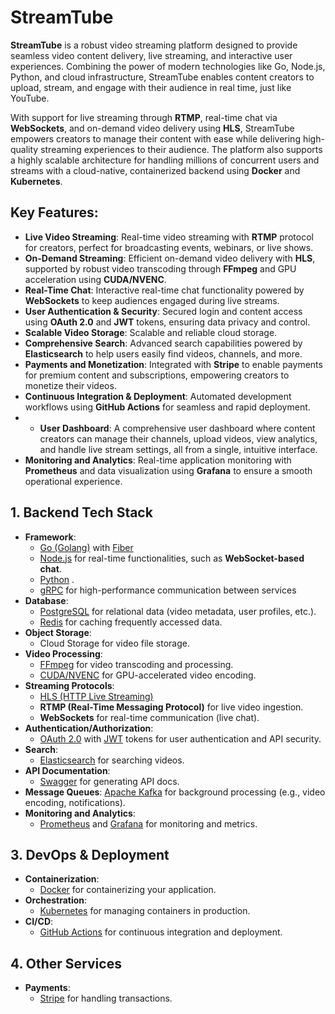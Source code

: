 # StreamTube 

**StreamTube** is a robust video streaming platform designed to provide seamless video content delivery, live streaming, and interactive user experiences. Combining the power of modern technologies like Go, Node.js, Python, and cloud infrastructure, StreamTube enables content creators to upload, stream, and engage with their audience in real time, just like YouTube.

With support for live streaming through **RTMP**, real-time chat via **WebSockets**, and on-demand video delivery using **HLS**, StreamTube empowers creators to manage their content with ease while delivering high-quality streaming experiences to their audience. The platform also supports a highly scalable architecture for handling millions of concurrent users and streams with a cloud-native, containerized backend using **Docker** and **Kubernetes**.

## Key Features:
- **Live Video Streaming**: Real-time video streaming with **RTMP** protocol for creators, perfect for broadcasting events, webinars, or live shows.
- **On-Demand Streaming**: Efficient on-demand video delivery with **HLS**, supported by robust video transcoding through **FFmpeg** and GPU acceleration using **CUDA/NVENC**.
- **Real-Time Chat**: Interactive real-time chat functionality powered by **WebSockets** to keep audiences engaged during live streams.
- **User Authentication & Security**: Secured login and content access using **OAuth 2.0** and **JWT** tokens, ensuring data privacy and control.
- **Scalable Video Storage**: Scalable and reliable cloud storage.
- **Comprehensive Search**: Advanced search capabilities powered by **Elasticsearch** to help users easily find videos, channels, and more.
- **Payments and Monetization**: Integrated with **Stripe** to enable payments for premium content and subscriptions, empowering creators to monetize their videos.
- **Continuous Integration & Deployment**: Automated development workflows using **GitHub Actions** for seamless and rapid deployment.
- - **User Dashboard**: A comprehensive user dashboard where content creators can manage their channels, upload videos, view analytics, and handle live stream settings, all from a single, intuitive interface.
- **Monitoring and Analytics**: Real-time application monitoring with **Prometheus** and data visualization using **Grafana** to ensure a smooth operational experience.


## 1. Backend Tech Stack
- **Framework**: 
  - [Go (Golang)](https://golang.org/) with [Fiber](https://gofiber.io/)
  - [Node.js](https://nodejs.org/) for real-time functionalities, such as **WebSocket-based chat**.
  - [Python](https://www.python.org/) .
  - [gRPC](https://grpc.io/) for high-performance communication between services
- **Database**:
  - [PostgreSQL](https://www.postgresql.org/) for relational data (video metadata, user profiles, etc.).
  - [Redis](https://redis.io/) for caching frequently accessed data.
- **Object Storage**:
  -  Cloud Storage for video file storage.
- **Video Processing**:
  - [FFmpeg](https://ffmpeg.org/) for video transcoding and processing.
  - [CUDA/NVENC](https://developer.nvidia.com/nvidia-video-codec-sdk) for GPU-accelerated video encoding.
- **Streaming Protocols**:
  - [HLS (HTTP Live Streaming)](https://en.wikipedia.org/wiki/HTTP_Live_Streaming)
  - **RTMP (Real-Time Messaging Protocol)** for live video ingestion.
  - **WebSockets** for real-time communication (live chat).
- **Authentication/Authorization**:
  - [OAuth 2.0](https://oauth.net/2/) with [JWT](https://jwt.io/) tokens for user authentication and API security.
- **Search**:
  - [Elasticsearch](https://www.elastic.co/elasticsearch/) for searching videos.
- **API Documentation**:
  - [Swagger](https://swagger.io/) for generating API docs.
- **Message Queues**:
  [Apache Kafka](https://kafka.apache.org/) for background processing (e.g., video encoding, notifications).
- **Monitoring and Analytics**:
  - [Prometheus](https://prometheus.io/) and [Grafana](https://grafana.com/) for monitoring and metrics.

## 3. DevOps & Deployment
- **Containerization**:
  - [Docker](https://www.docker.com/) for containerizing your application.
- **Orchestration**:
  - [Kubernetes](https://kubernetes.io/) for managing containers in production.
- **CI/CD**:
  - [GitHub Actions](https://github.com/features/actions) for continuous integration and deployment.

## 4. Other Services
- **Payments**:
  - [Stripe](https://stripe.com/) for handling transactions.
